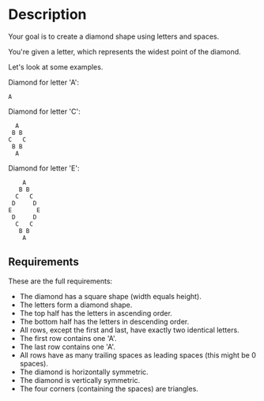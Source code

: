 # Description

Your goal is to create a diamond shape using letters and spaces.

You're given a letter, which represents the widest point of the diamond.

Let's look at some examples.

Diamond for letter 'A':

```text
A
```

Diamond for letter 'C':

```text
  A  
 B B 
C   C
 B B 
  A  
```

Diamond for letter 'E':

```text
    A    
   B B   
  C   C  
 D     D 
E       E
 D     D 
  C   C  
   B B   
    A    
```

## Requirements

These are the full requirements:

- The diamond has a square shape (width equals height).
- The letters form a diamond shape.
- The top half has the letters in ascending order.
- The bottom half has the letters in descending order.
- All rows, except the first and last, have exactly two identical letters.
- The first row contains one 'A'.
- The last row contains one 'A'.
- All rows have as many trailing spaces as leading spaces (this might be 0 spaces).
- The diamond is horizontally symmetric.
- The diamond is vertically symmetric.
- The four corners (containing the spaces) are triangles.

